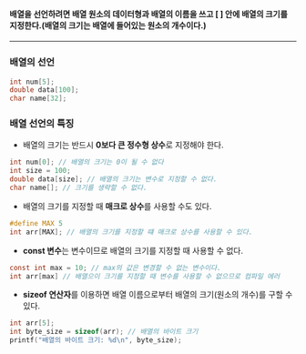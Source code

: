#### 배열을 선언하려면 배열 원소의 데이터형과 배열의 이름을 쓰고 [  ] 안에 배열의 크기를 지정한다.(배열의 크기는  배열에 들어있는 원소의 개수이다.)
___

### 배열의 선언 
```c
int num[5];
double data[100];
char name[32];
```

### 배열 선언의 특징
- 배열의 크기는 반드시 **0보다 큰 정수형 상수**로 지정해야 한다.
```c
int num[0]; // 배열의 크기는 0이 될 수 없다
int size = 100;
double data[size]; // 배열의 크기는 변수로 지정할 수 없다.
char name[]; // 크기를 생략할 수 없다.
```

- 배열의 크기를 지정할 때 **매크로 상수**를 사용할 수도 있다.
```c
#define MAX 5
int arr[MAX]; // 배열의 크기를 지정할 떄 매크로 상수를 사용할 수 있다.
```

- **const 변수**는 변수이므로 배열의 크기를 지정할 때 사용할 수 없다.
```c
const int max = 10; // max의 값은 변경할 수 없는 변수이다.
int arr[max] // 배열으이 크기를 지정할 때 변수를 사용할 수 없으므로 컴파일 에러
```

- **sizeof 연산자**를 이용하면 배열 이름으로부터 배열의 크기(원소의 개수)를 구할 수 있다.
```c
int arr[5];
int byte_size = sizeof(arr); // 배열의 바이트 크기
printf("배열의 바이트 크기: %d\n", byte_size);
```